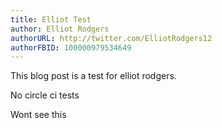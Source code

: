 ```yaml
---
title: Elliot Test
author: Elliot Rodgers
authorURL: http://twitter.com/ElliotRodgers12
authorFBID: 100000979534649
---
```


This blog post is a test for elliot rodgers.

No circle ci tests

<!--truncate-->

Wont see this